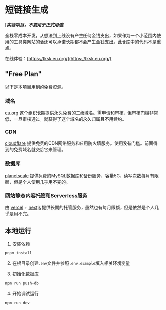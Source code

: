 # 短链接生成

[***实验项目，不要用于正式用途***]

全栈零成本开发，从想法到上线没有产生任何金钱支出，如果作为一个小范围内使用的工具类网站的话还可以承诺长期都不会产生金钱支出。此仓库中的代码不是重点。

在线体验：[https://tksk.eu.org/](https://tksk.eu.org/)

## "Free Plan"

以下是本项目用到的免费资源。

### 域名

[eu.org](https://nic.eu.org/) 这个组织长期提供永久免费的二级域名。需申请和审核，但审核门槛非常低，一旦审核通过，就获得了这个域名的永久归属且不用续约。

### CDN

[cloudflare](https://www.cloudflare.com/) 提供免费的CDN网络服务和应用防火墙服务。使用没有门槛。前面得到的免费域名就交给它来管理。

### 数据库

[planetscale](https://planetscale.com) 提供免费的MySQL数据库和备份服务，容量5G，读写次数每月有限额，但是个人使用几乎用不完的。

### 网站静态内容托管和Serverless服务

由 [vercel](https://vercel.com/) + [nextjs](https://nextjs.org/) 提供长期的托管服务，虽然也有每月限额，但是依然是个人几乎是用不完。

## 本地运行

1. 安装依赖

```bash
pnpm install
```

2. 在根目录创建`.env`文件并参照`.env.example`填入相关环境变量

3. 初始化数据库

```bash
npm run push-db
```

4. 开始调试运行

```bash
npm run dev
```